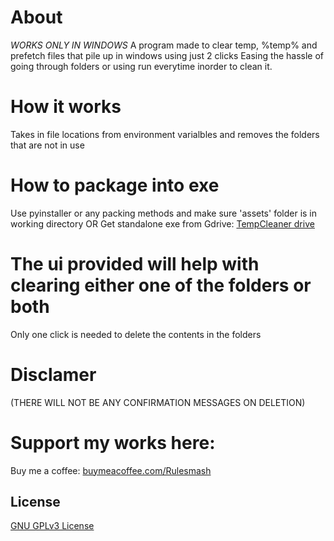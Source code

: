 # About
*WORKS ONLY IN WINDOWS*
  A program made to clear temp, %temp% and prefetch files that pile up in windows using just 2 clicks
Easing the hassle of going through folders or using run everytime inorder to clean it.

# How it works
Takes in file locations from environment varialbles and removes the folders that are not in use

# How to package into exe
Use pyinstaller or any packing methods and make sure 'assets' folder is in working directory
OR
Get standalone exe from Gdrive: [TempCleaner drive](https://drive.google.com/file/d/1h7XS_ZIWnlsalbrNN44MI9tUSRDirIdk/view?usp=drive_link)

# The ui provided will help with clearing either one of the folders or both
Only one click is needed to delete the contents in the folders

# Disclamer 
(THERE WILL NOT BE ANY CONFIRMATION MESSAGES ON DELETION)

# Support my works here:
Buy me a coffee: [buymeacoffee.com/Rulesmash](https://buymeacoffee.com/rulesmash)

## License
[GNU GPLv3 License](LICENSE)
